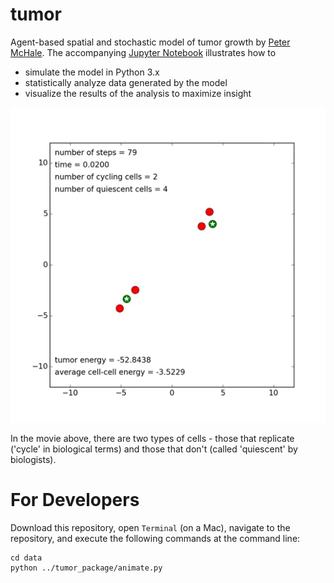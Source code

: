 tumor
======
Agent-based spatial and stochastic model of tumor growth by [Peter McHale](http://ccbs-76.bio.uci.edu/~petermchale/). The accompanying [Jupyter Notebook](https://nbviewer.jupyter.org/github/petermchale/tumor/blob/master/demonstration.ipynb?flush_cache=true) illustrates how to 
* simulate the model in Python 3.x
* statistically analyze data generated by the model
* visualize the results of the analysis to maximize insight
<img src="data/tumor.gif">

In the movie above, there are two types of cells - those that replicate ('cycle' in biological terms) and those that don't (called 'quiescent' by biologists). 

For Developers
======
Download this repository, open `Terminal` (on a Mac), navigate to the repository, and execute the following commands at the command line:
```
cd data
python ../tumor_package/animate.py
````
